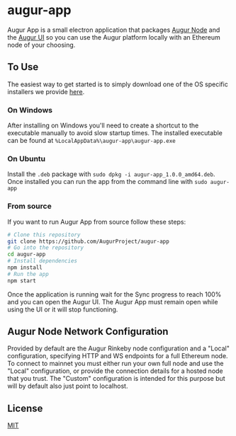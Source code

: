 # augur-app

Augur App is a small electron application that packages [Augur Node](https://github.com/AugurProject/augur-node) and the [Augur UI](https://github.com/AugurProject/augur) so you can use the Augur platform locally with an Ethereum node of your choosing.

## To Use

The easiest way to get started is to simply download one of the OS specific installers we provide [here](https://github.com/AugurProject/augur-app/releases).

### On Windows

After installing on Windows you'll need to create a shortcut to the executable manually to avoid slow startup times. The installed executable can be found at `%LocalAppData%\augur-app\augur-app.exe`

### On Ubuntu

Install the `.deb` package with `sudo dpkg -i augur-app_1.0.0_amd64.deb`. Once installed you can run the app from the command line with `sudo augur-app`

### From source

If you want to run Augur App from source follow these steps:

```bash
# Clone this repository
git clone https://github.com/AugurProject/augur-app
# Go into the repository
cd augur-app
# Install dependencies
npm install
# Run the app
npm start
```

Once the application is running wait for the Sync progress to reach 100% and you can open the Augur UI. The Augur App must remain open while using the UI or it will stop functioning.

## Augur Node Network Configuration

Provided by default are the Augur Rinkeby node configuration and a "Local" configuration, specifying HTTP and WS endpoints for a full Ethereum node. To connect to mainnet you must either run your own full node and use the "Local" configuration, or provide the connection details for a hosted node that you trust. The "Custom" configuration is intended for this purpose but will by default also just point to localhost.

## License

[MIT](LICENSE.md)
